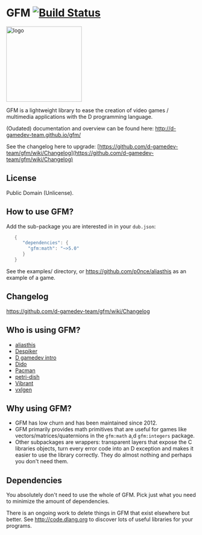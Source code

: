 # GFM [![Build Status](https://travis-ci.org/d-gamedev-team/gfm.png?branch=master)](https://travis-ci.org/d-gamedev-team/gfm)

<img alt="logo" src="https://cdn.rawgit.com/p0nce/gfm/master/logo.svg" width="200">

GFM is a lightweight library to ease the creation of video games / multimedia applications with the D programming language.

(Oudated) documentation and overview can be found here: http://d-gamedev-team.github.io/gfm/

See the changelog here to upgrade: [https://github.com/d-gamedev-team/gfm/wiki/Changelog](https://github.com/d-gamedev-team/gfm/wiki/Changelog)


## License

Public Domain (Unlicense).


## How to use GFM?

Add the sub-package you are interested in in your `dub.json`:
```d
   {
      "dependencies": {
        "gfm:math": "~>5.0"
      }
   }
```

See the examples/ directory, or https://github.com/p0nce/aliasthis as an example of a game.

## Changelog

https://github.com/d-gamedev-team/gfm/wiki/Changelog

## Who is using GFM?
- [aliasthis](https://github.com/p0nce/aliasthis)
- [Despiker](https://github.com/kiith-sa/despiker/blob/master/dub.json)
- [D gamedev intro](https://github.com/kiith-sa/d-gamedev-intro)
- [Dido](https://github.com/p0nce/dido)
- [Pacman](https://github.com/Yoplitein/pacman)
- [petri-dish](https://github.com/Shriken/petri-dish)
- [Vibrant](https://github.com/p0nce/Vibrant)
- [vxlgen](https://github.com/p0nce/vxlgen)

## Why using GFM?
  * GFM has low churn and has been maintained since 2012.
  * GFM primarily provides math primitives that are useful for games like vectors/matrices/quaternions in the `gfm:math` a,d `gfm:integers` package.
  * Other subpackages are wrappers: transparent layers that expose the C libraries objects, turn every error code into an D exception and makes it easier to use the library correctly. They do almost nothing and perhaps you don't need them.

## Dependencies

You absolutely don't need to use the whole of GFM. Pick just what you need to minimize the amount of dependencies.

There is an ongoing work to delete things in GFM that exist elsewhere but better.
See http://code.dlang.org to discover lots of useful libraries for your programs.

